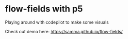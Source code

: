 # flow-fields with p5
Playing around with codepilot to make some visuals

Check out demo here: https://samma.github.io/flow-fields/
